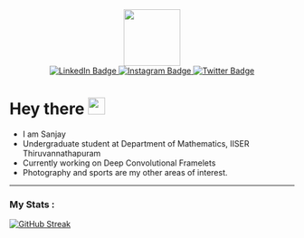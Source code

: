 <div id="header" align="center">
  <img src= "https://media.giphy.com/media/jdPMeyv9rn0hZHh8n9/giphy.gif" width="100"/>
</div>
<div id="badges" align = "center">
  <a href="https://www.linkedin.com/in/sanjay-m-s-723617264">
    <img src="https://img.shields.io/badge/LinkedIn-blue?style=for-the-badge&logo=linkedin&logoColor=white" alt="LinkedIn Badge"/>
  </a>
  <a href="https://www.instagram.com/sanjay._.ms">
    <img src="https://img.shields.io/badge/Instagram-red?style=for-the-badge&logo=instagram&logoColor=white" alt="Instagram Badge"/>
  </a>
  <a href="https://twitter.com/_sanjay_m_s">
    <img src="https://img.shields.io/badge/Twitter-blue?style=for-the-badge&logo=twitter&logoColor=white" alt="Twitter Badge"/>
  </a>
</div>
<h1>
  Hey there
  <img src="https://media.giphy.com/media/hvRJCLFzcasrR4ia7z/giphy.gif" width="30px"/>
</h1 align = "center">

- I am Sanjay
- Undergraduate student at Department of Mathematics, IISER Thiruvannathapuram
- Currently working on Deep Convolutional Framelets
- Photography and sports are my other areas of interest.
---

###  My Stats :
[![GitHub Streak](http://github-readme-streak-stats.herokuapp.com?user=sanjay-ms8&theme=dark&background=000000)](https://git.io/streak-stats)



<!---
sanjay-ms8/sanjay-ms8 is a ✨ special ✨ repository because its `README.md` (this file) appears on your GitHub profile.
You can click the Preview link to take a look at your changes.
--->
